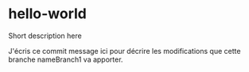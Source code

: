 # hello-world
Short description here

J'écris ce commit message ici pour décrire les modifications que cette branche nameBranch1 va apporter.
